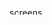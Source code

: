 <!DOCTYPE html>
<html>
<head>
	<title></title>
</head>
<body>
<img src="imgs/Sc1.jpg" alt="screenshot of my schemadesigner" height="12" width="60" >


</body>
</html>